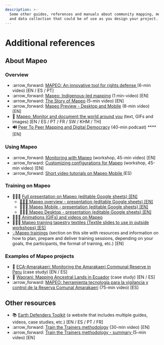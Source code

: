 ```yaml
---
description: >-
  Some other guides, references and manuals about community mapping, monitoring
  and data collection that could be of use as you design your project.
---
```


# Additional references

## About Mapeo

### Overview

* :arrow\_forward: [MAPEO: An innovative tool for rights defense ](https://www.youtube.com/watch?v=nZS9V1fxnuQ\&list=PLI10lL3Yr-k1\_PYaEDcAhmuCnnGfcwxXx\&index=2\&t=5s)(6-min video) \[EN / ES / PT]
* :arrow\_forward: [Mapeo: Indigenous-led mapping](https://www.youtube.com/watch?v=xPygllrdIYc\&list=PLI10lL3Yr-k1\_PYaEDcAhmuCnnGfcwxXx\&index=3) (1 min-video) \[EN]
* :arrow\_forward: [The Story of Mapeo](https://www.youtube.com/watch?v=rLIkHRkTh7Q\&list=PLI10lL3Yr-k1\_PYaEDcAhmuCnnGfcwxXx\&index=4\&t=5s) (5-min video) \[EN]
* :arrow\_forward: [Mapeo Preview - Desktop and Mobile](https://www.youtube.com/watch?v=oNFP-mcynNw\&list=PLI10lL3Yr-k1\_PYaEDcAhmuCnnGfcwxXx\&index=5\&t=96s) (8-min video) \[EN]
* :book: [Mapeo: Monitor and document the world around you](https://www.earthdefenderstoolkit.com/toolkit/mapeo-monitor-and-document-the-world-around-you/) (text, GIFs and images) \[EN / ES / PT / FR / SW / KHM / TH]
* **🔊** [Peer To Peer Mapping and Digital Democracy](https://mapscaping.com/podcast/peer-to-peer-mapping-and-digital-democracy/) (40-min podcast) **** \[EN]

### Using Mapeo

* :arrow\_forward: [Monitoring with Mapeo](https://www.youtube.com/watch?v=yPiDfaYsSO0\&list=PLI10lL3Yr-k1\_PYaEDcAhmuCnnGfcwxXx\&index=7\&t=662s) (workshop, 45-min video) \[EN]
* :arrow\_forward: [Customizing configurations for Mapeo](https://www.youtube.com/watch?v=D8h1029NeRA\&list=PLI10lL3Yr-k1\_PYaEDcAhmuCnnGfcwxXx\&index=8\&t=328s) (workshop, 45-min video) \[EN]
* :arrow\_forward: [Short video tutorials on Mapeo Mobile ](https://youtube.com/playlist?list=PLI10lL3Yr-k2MUMquVTaQxZoiQqfT\_eID)(ES)

### Training on Mapeo

* 👩🏽‍🏫 [Full presentation on Mapeo (editable Google sheets) \[EN\]](https://docs.google.com/presentation/d/1-fLmJbbMNcyo78JU2sOFTMjDfjWswNCw/edit?usp=sharing\&ouid=106123884054457337407\&rtpof=true\&sd=true)
  * [👩🏽‍🏫 Mapeo overview - presentation (editable Google sheets) \[EN\]](https://docs.google.com/presentation/d/1bLLUjyXBymiHhUeUEwMfHe\_j1X1VHx6I/edit?usp=sharing\&ouid=106123884054457337407\&rtpof=true\&sd=true)
  * 👩🏽‍🏫[ Mapeo Mobile - presentation (editable Google sheets) \[EN\]](https://docs.google.com/presentation/d/1axl7DQNyp2JR0zlNvP9kHlak\_WawyGUY/edit?usp=sharing\&ouid=106123884054457337407\&rtpof=true\&sd=true)
  * 👩🏽‍🏫[ Mapeo Desktop - presentation (editable Google sheets) \[EN\]](https://docs.google.com/presentation/d/1Ha4P-TTc3\_eLc0a86bjXI17mHskpDh\_8/edit?usp=sharing\&ouid=106123884054457337407\&rtpof=true\&sd=true)
* 👩🏽‍🏫[ Animations (GIFs) and videos on Mapeo](https://drive.google.com/drive/folders/1PhIGV933MfFMTZq5KhaHsukexe74rBj7?usp=sharing)
* 👩🏽‍🏫[ Mapeo training tapestry textiles (Textile slides to use in outside workshops) \[ES\]](https://drive.google.com/drive/folders/1MCLC3ImRdIwVMIcJcrJgpLT5ivBteh8a?usp=sharing)
* [💡Mapeo trainings](complete-reference-guide/training-and-information-sessions/) (section on this site with resources and information on how to plan, prepare and deliver training sessions, depending on your goals, the participants, the format of training, etc.) \[EN]

### Examples of Mapeo projects

* :book: [ECA-Amarakaeri: Monitoring the Amarakaeri Communal Reserve in Peru](https://www.earthdefenderstoolkit.com/community/monitoring-the-amarakaeri-communal-reserve-in-peru/) (case study) \[EN / ES]
* :book: [Waorani: Mapping Ancestral Lands in Ecuador](https://www.earthdefenderstoolkit.com/community/mapping-waorani-ancestral-lands-in-ecuador/) (case study) \[EN / ES]
* :arrow\_forward: [MAPEO: herramienta tecnología para la vigilancia y control de la Reserva Comunal Amarakaeri](https://www.youtube.com/watch?v=XMmldDe245A\&list=PLI10lL3Yr-k0shDUOjLGpo8jIbMnXjMVb\&index=4) (75-min video) \[ES]&#x20;

## Other resources

* :books: [Earth Defenders Toolkit](https://www.earthdefenderstoolkit.com) (a website that includes multiple guides, videos, case studies, etc.) \[EN / ES / PT / FR]
* :arrow\_forward: [Train the Trainers methodology](https://www.youtube.com/watch?v=eIXhg20BEDw) (30-min video) \[EN]&#x20;
* :arrow\_forward: [Train the Trainers methodology - summary ](https://www.youtube.com/watch?v=c6eXAcaFSQI)(5-min video) \[EN]&#x20;

